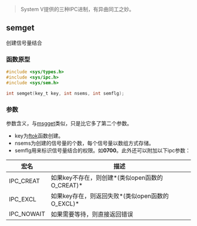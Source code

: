>System V提供的三种IPC进制，有异曲同工之妙。

semget
-----
创建信号量结合
### 函数原型
```c
#include <sys/types.h>
#include <sys/ipc.h>
#include <sys/sem.h>

int semget(key_t key, int nsems, int semflg);
```
### 参数
参数含义，与[msgget](msgget.md)类似，只是比它多了第二个参数。  
* key为[ftok](ftok.md)函数创建。
* nsems为创建的信号量的个数，每个信号量以数组方式存储。
* semflg用来标识信号量结合的权限。如**0700**。此外还可以附加以下ipc参数：

|宏名|描述|
|---------|-------|
|IPC_CREAT|如果key不存在，则创建*(类似open函数的O_CREAT)*
|IPC_EXCL|如果key存在，则返回失败*(类似open函数的O_EXCL)*
|IPC_NOWAIT|如果需要等待，则直接返回错误
